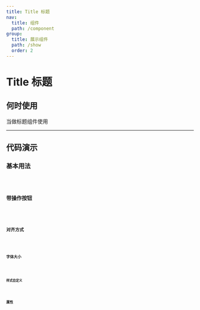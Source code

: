 ```yaml
---
title: Title 标题
nav:
  title: 组件
  path: /component
group:
  title: 展示组件
  path: /show
  order: 2
---
```


# Title 标题

## 何时使用

当做标题组件使用

---

## 代码演示

### 基本用法
<code src="./__fixtures__/basicUsage.tsx" />

### 带操作按钮
<code src="./__fixtures__/withExtra.tsx" />

### 对齐方式
<code src="./__fixtures__/direction.tsx" />

### 字体大小
<code src="./__fixtures__/fontSize.tsx" />

### 样式自定义
<code src="./__fixtures__/customStyle.tsx" />

## 属性

<API src="./Title.tsx" hideTitle></API>
